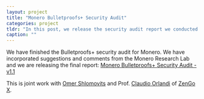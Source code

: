 ```yaml
---
layout: project
title: "Monero Bulletproofs+ Security Audit"
categories: project
tldr: "In this post, we release the security audit report we conducted for Monero's implementation of Bulletproofs+."
caption: ""
---
```


We have finished the Bulletproofs+ security audit for Monero. 
We have incorporated suggestions and comments from the Monero Research Lab and we are releasing the final report:
<a href="{{ site.baseurl }}/assets/pdfs/bulletproofs_plus_audit_report_v1.1.pdf"> Monero Bulletproofs+ Security Audit - v1.1</a>

This is joint work with [Omer Shlomovits](https://www.omershlomovits.com/) and Prof. [Claudio Orlandi](https://cs.au.dk/~orlandi/) of [ZenGo X](https://zengo.com/research/).